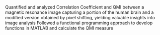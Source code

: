 Quantified and analyzed Correlation Coefficient and QMI between a magnetic resonance image capturing a portion
of the human brain and a modified version obtained by pixel shifting, yielding valuable insights into image analysis
Followed a functional programming approach to develop functions in MATLAB and calculate the QMI measure
